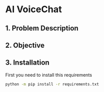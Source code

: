 # AI VoiceChat

## 1. Problem Description

## 2. Objective

## 3. Installation

First you need to install this requirements
```sh
python -m pip install -r requirements.txt
```
